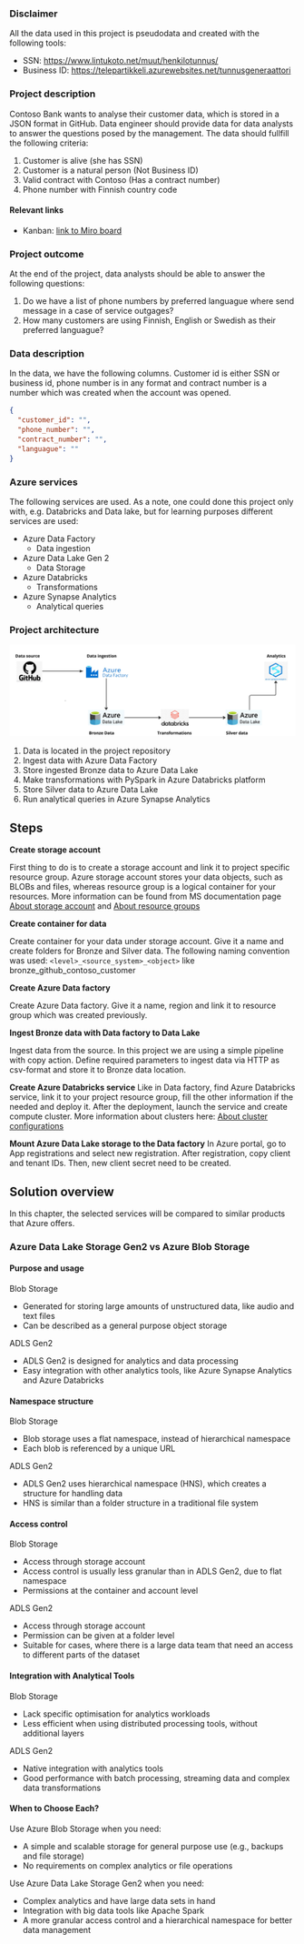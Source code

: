 ### Disclaimer
All the data used in this project is pseudodata and created with the following tools:
- SSN: https://www.lintukoto.net/muut/henkilotunnus/
- Business ID: https://telepartikkeli.azurewebsites.net/tunnusgeneraattori

### Project description

Contoso Bank wants to analyse their customer data, which is stored in a JSON format in GitHub. Data engineer should provide data for data analysts to answer the questions posed by the management. The data should fullfill the following criteria: 
1. Customer is alive (she has SSN)
2. Customer is a natural person (Not Business ID)
3. Valid contract with Contoso (Has a contract number)
4. Phone number with Finnish country code

#### Relevant links
- Kanban: [link to Miro board](https://miro.com/app/board/uXjVLejWrWU=/)

### Project outcome
At the end of the project, data analysts should be able to answer the following questions: 
1. Do we have a list of phone numbers by preferred languague where send message in a case of service outgages? 
2. How many customers are using Finnish, English or Swedish as their preferred languague?

### Data description
In the data, we have the following columns. Customer id is either SSN or business id, phone number is in any format and contract number is a number which was created when the account was opened. 
```json
{
  "customer_id": "",
  "phone_number": "",
  "contract_number": "",
  "languague": ""
}
```

### Azure services
The following services are used. As a note, one could done this project only with, e.g. Databricks and Data lake, but for learning purposes different services are used: 
- Azure Data Factory
  - Data ingestion
- Azure Data Lake Gen 2
  - Data Storage
- Azure Databricks
  - Transformations
- Azure Synapse Analytics
  - Analytical queries

### Project architecture

![Architecture Diagram](res/azure_de_project_architecture.jpg)

1. Data is located in the project repository
2. Ingest data with Azure Data Factory
3. Store ingested Bronze data to Azure Data Lake
4. Make transformations with PySpark in Azure Databricks platform
5. Store Silver data to Azure Data Lake
6. Run analytical queries in Azure Synapse Analytics

## Steps

**Create storage account**

First thing to do is to create a storage account and link it to project specific resource group. Azure storage account stores your data objects, such as BLOBs and files, whereas resource group is a logical container for your resources. More information can be found from MS documentation page [About storage account](https://learn.microsoft.com/en-us/azure/storage/common/storage-account-create?tabs=azure-portal) and [About resource groups](https://learn.microsoft.com/en-us/azure/azure-resource-manager/management/manage-resource-groups-portal#what-is-a-resource-group)

**Create container for data**

Create container for your data under storage account. Give it a name and create folders for Bronze and Silver data. The following naming convention was used: `<level>_<source_system>_<object>` like bronze_github_contoso_customer

**Create Azure Data factory**

Create Azure Data factory. Give it a name, region and link it to resource group which was created previously.

**Ingest Bronze data with Data factory to Data Lake**

Ingest data from the source. In this project we are using a simple pipeline with copy action. Define required parameters to ingest data via HTTP as csv-format and store it to Bronze data location.

**Create Azure Databricks service**
Like in Data factory, find Azure Databricks service, link it to your project resource group, fill the other information if the needed and deploy it. After the deployment, launch the service and create compute cluster. More information about clusters here: [About cluster configurations](https://learn.microsoft.com/en-us/azure/databricks/compute/configure)


**Mount Azure Data Lake storage to the Data factory**
In Azure portal, go to App registrations and select new registration. After registration, copy client and tenant IDs. Then, new client secret need to be created. 

## Solution overview
In this chapter, the selected services will be compared to similar products that Azure offers. 
### Azure Data Lake Storage Gen2 vs Azure Blob Storage 

#### Purpose and usage

Blob Storage
- Generated for storing large amounts of unstructured data, like audio and text files
- Can be described as a general purpose object storage

ADLS Gen2
- ADLS Gen2 is designed for analytics and data processing
- Easy integration with other analytics tools, like Azure Synapse Analytics and Azure Databricks

#### Namespace structure 

Blob Storage
- Blob storage uses a flat namespace, instead of hierarchical namespace
- Each blob is referenced by a unique URL

ADLS Gen2
- ADLS Gen2 uses hierarchical namespace (HNS), which creates a structure for handling data
- HNS is similar than a folder structure in a traditional file system

#### Access control

Blob Storage
- Access through storage account
- Access control is usually less granular than in ADLS Gen2, due to flat namespace
- Permissions at the container and account level

ADLS Gen2
- Access through storage account
- Permission can be given at a folder level
- Suitable for cases, where there is a large data team that need an access to different parts of the dataset

#### Integration with Analytical Tools

Blob Storage
- Lack specific optimisation for analytics workloads
- Less efficient when using distributed processing tools, without additional layers

ADLS Gen2
- Native integration with analytics tools
- Good performance with batch processing, streaming data and complex data transformations

#### When to Choose Each?

Use Azure Blob Storage when you need: 
- A simple and scalable storage for general purpose use (e.g., backups and file storage)
- No requirements on complex analytics or file operations

Use Azure Data Lake Storage Gen2 when you need: 
- Complex analytics and have large data sets in hand
- Integration with big data tools like Apache Spark
- A more granular access control and a hierarchical namespace for better data management
